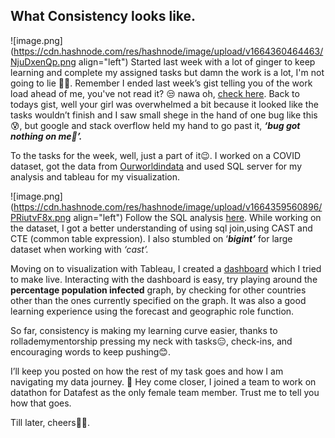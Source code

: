 ## What Consistency looks like.


![image.png](https://cdn.hashnode.com/res/hashnode/image/upload/v1664360464463/NjuDxenQp.png align="left")
Started last week with a lot of ginger to keep learning and complete my assigned tasks but damn the work is a lot, I'm not going to lie 💆‍♀‍. Remember I ended last week’s gist telling you of the work load ahead of me, you've not read it? 😒 nawa oh, [check here](https://seyiprisca.hashnode.dev/call-me-author). Back to todays gist, well your girl was overwhelmed a bit because it looked like the tasks wouldn’t finish and I saw small shege in the hand of one bug like this😰, but google and stack overflow held my hand to go past it, ***‘bug got nothing on me💃’.***

To the tasks for the week, well, just a part of it😉. I worked on a COVID dataset, got the data from [Ourworldindata](https://ourworldindata.org/covid-deaths) and used SQL server for my analysis and tableau for my visualization.

![image.png](https://cdn.hashnode.com/res/hashnode/image/upload/v1664359560896/PRiutvF8x.png align="left")
Follow the SQL analysis [here](https://github.com/seyiprisca/Rollademy-projects/blob/main/COVIDPortfolioProject.sql). While working on the dataset, I got a better understanding of using sql join,using CAST and CTE (common table expression). I also stumbled on ‘***bigint’***  for large dataset when working with *‘cast’.*

Moving on to visualization with Tableau, I created a [dashboard](https://public.tableau.com/app/profile/priscilla.abimbola/viz/CovidDashboard_16642933578910/Dashboard1) which I tried to make live. Interacting with the dashboard is easy, try playing around the **percentage population infected** graph, by checking for other countries other than the ones currently specified on the graph. It was also a good learning experience using the forecast and geographic role function. 

So far, consistency is making my learning curve easier, thanks to rollademymentorship pressing my neck with tasks😑, check-ins, and encouraging words to keep pushing😊.

 I’ll keep you posted on how the rest of my task goes and how I am navigating my data journey. 
🤫 Hey come closer, I joined a team to work on datathon for Datafest as the only female team member. Trust me to tell you how that goes.

Till later, cheers🙋‍♀‍.

